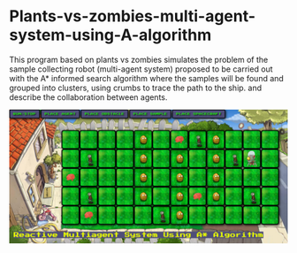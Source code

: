 # Plants-vs-zombies-multi-agent-system-using-A-algorithm
This program based on plants vs zombies simulates the problem of the sample collecting robot (multi-agent system) proposed to be carried out with the A* informed search algorithm where the samples will be found and grouped into clusters, using crumbs to trace the path to the ship. and describe the collaboration between agents.




![Simulation](img/game.png)
